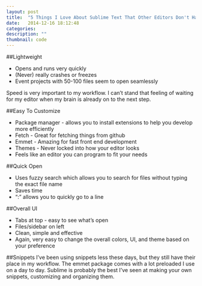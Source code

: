 ```yaml
---
layout: post
title:  "5 Things I Love About Sublime Text That Other Editors Don't Have"
date:   2014-12-16 18:12:48
categories:
description: ""
thumbnail: code
---
```


##Lightweight
- Opens and runs very quickly
- (Never) really crashes or freezes
- Event projects with 50-100 files seem to open seamlessly

Speed is very important to my workflow. I can’t stand that feeling of waiting for my editor when my brain is already on to the next step.

##Easy To Customize
- Package manager - allows you to install extensions to help you develop more efficiently
- Fetch - Great for fetching things from github
- Emmet - Amazing for fast front end development
- Themes - Never locked into how your editor looks
- Feels like an editor you can program to fit your needs

##Quick Open
- Uses fuzzy search which allows you to search for files without typing the exact file name
- Saves time
- “:” allows you to quickly go to a line

##Overall UI
- Tabs at top - easy to see what’s open
- Files/sidebar on left
- Clean, simple and effective
- Again, very easy to change the overall colors, UI, and theme based on your preference

##Snippets
I’ve been using snippets less these days, but they still have their place in my workflow. The emmet package comes with a lot preloaded I use on a day to day. Sublime is probably the best I’ve seen at making your own snippets, customizing and organizing them.
